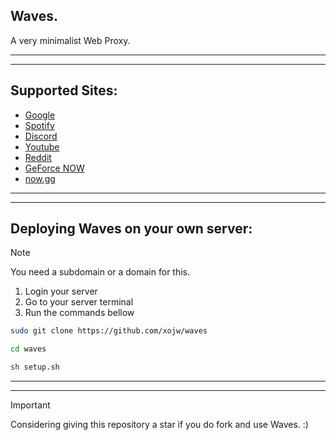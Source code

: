 ## Waves.
A very minimalist Web Proxy.

---
---

## Supported Sites:

- [Google](https://google.com)
- [Spotify](https://spotify.com)
- [Discord](https://discord.com)
- [Youtube](https://www.youtube.com)
- [Reddit](https://reddit.com)
- [GeForce NOW](https://play.geforcenow.com/)
- [now.gg](https://now.gg)

---
---

## Deploying Waves on your own server:
> [!NOTE] 
> You need a subdomain or a domain for this.

1. Login your server
2. Go to your server terminal
3. Run the commands bellow
   
```bash
sudo git clone https://github.com/xojw/waves

cd waves

sh setup.sh
```

---
---

> [!IMPORTANT]
> Considering giving this repository a star if you do fork and use Waves. :)

